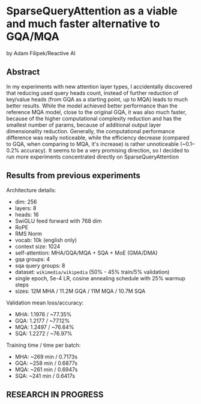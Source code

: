 # SparseQueryAttention as a viable and much faster alternative to GQA/MQA
by Adam Filipek/Reactive AI
## Abstract
In my experiments with new attention layer types, I accidentally discovered that reducing used query heads count, instead
of further reduction of key/value heads (from GQA as a starting point, up to MQA) leads to much better results. While the
model achieved better performance than the reference MQA model, close to the original GQA, it was also much faster, because
of the higher computational complexity reduction and has the smallest number of params, because of additional output layer
dimensionality reduction. Generally, the computational performance difference was really noticeable, while the efficiency
decrease (compared to GQA, when comparing to MQA, it's increase) is rather unnoticeable (~0.1–0.2% accuracy). It seems to be
a very promising direction, so I decided to run more experiments concentrated directly on SparseQueryAttention

## Results from previous experiments
Architecture details:
- dim: 256
- layers: 8
- heads: 16
- SwiGLU feed forward with 768 dim
- RoPE
- RMS Norm
- vocab: 10k (english only)
- context size: 1024
- self-attention: MHA/GQA/MQA + SQA + MoE (GMA/DMA)
- gqa groups: 4
- sqa query groups: 8
- dataset: `wikimedia/wikipedia` (50% - 45% train/5% validation)
- single epoch, 5e-4 LR, cosine annealing schedule with 25% warmup steps
- sizes: 12M MHA / 11.2M GQA / 11M MQA / 10.7M SQA 

Validation mean loss/accuracy:
- MHA: 1.1976 / ~77.35%
- GQA: 1.2177 / ~77.12%
- MQA: 1.2497 / ~76.64%
- SQA: 1.2272 / ~76.97%

Training time / time per batch:
- MHA: ~269 min / 0.7173s
- GQA: ~258 min / 0.6877s
- MQA: ~261 min / 0.6947s
- SQA: ~241 min / 0.6417s

## RESEARCH IN PROGRESS